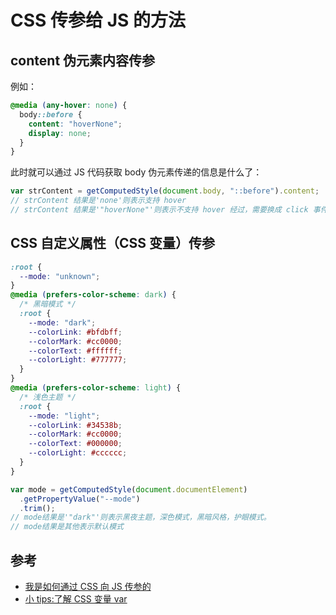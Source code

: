 # CSS 传参给 JS 的方法

## content 伪元素内容传参

例如：

```css
@media (any-hover: none) {
  body::before {
    content: "hoverNone";
    display: none;
  }
}
```

此时就可以通过 JS 代码获取 body 伪元素传递的信息是什么了：

```js
var strContent = getComputedStyle(document.body, "::before").content;
// strContent 结果是'none'则表示支持 hover
// strContent 结果是'"hoverNone"'则表示不支持 hover 经过，需要换成 click 事件
```

## CSS 自定义属性（CSS 变量）传参

```css
:root {
  --mode: "unknown";
}
@media (prefers-color-scheme: dark) {
  /* 黑暗模式 */
  :root {
    --mode: "dark";
    --colorLink: #bfdbff;
    --colorMark: #cc0000;
    --colorText: #ffffff;
    --colorLight: #777777;
  }
}
@media (prefers-color-scheme: light) {
  /* 浅色主题 */
  :root {
    --mode: "light";
    --colorLink: #34538b;
    --colorMark: #cc0000;
    --colorText: #000000;
    --colorLight: #cccccc;
  }
}
```

```js
var mode = getComputedStyle(document.documentElement)
  .getPropertyValue("--mode")
  .trim();
// mode结果是'"dark"'则表示黑夜主题，深色模式，黑暗风格，护眼模式。
// mode结果是其他表示默认模式
```

## 参考

- [我是如何通过 CSS 向 JS 传参的](https://www.zhangxinxu.com/wordpress/2020/02/css-params-to-js/)
- [小 tips:了解 CSS 变量 var](https://www.zhangxinxu.com/wordpress/2016/11/css-css3-variables-var/)
